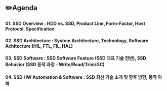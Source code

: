 ## ✏️Agenda
#### 01. SSD Overview : HDD vs. SSD, Product Line, Form-Factor, Host Protocol, Specificaiton
#### 02. SSD Architecture : System Architecture, Technology, Software Achitecture (HIL, FTL, FIL, HAL)
#### 03. SSD Software : SSD Software Feature (SSD 대표 기술 전반),  SSD Behavior (SSD 동작 과정 - Write/Read/Trim/GC)
#### 04. SSD HW Automation & Software : SSD 최신 기술 소개 및 향후 방향, 동작 이해
